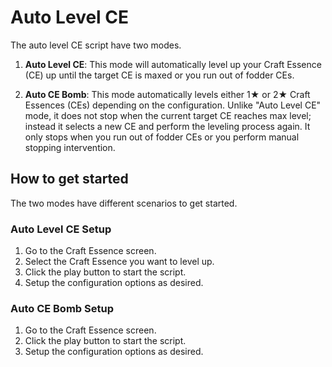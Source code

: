 # Auto Level CE

The auto level CE script have two modes.

1. **Auto Level CE**: This mode will automatically level up your Craft Essence (CE) up until the target CE is maxed or you run out of fodder CEs.

2. **Auto CE Bomb**: This mode automatically levels either 1★ or 2★ Craft Essences (CEs) depending on the configuration. Unlike "Auto Level CE" mode, it does not stop when the current target CE reaches max level; instead it selects a new CE and perform the leveling process again. It only stops when you run out of fodder CEs or you perform manual stopping intervention.

## How to get started

The two modes have different scenarios to get started.

### Auto Level CE Setup

1. Go to the Craft Essence screen.
2. Select the Craft Essence you want to level up.
3. Click the play button to start the script.
4. Setup the configuration options as desired.

### Auto CE Bomb Setup

1. Go to the Craft Essence screen.
2. Click the play button to start the script.
3. Setup the configuration options as desired.
